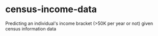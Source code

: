 # census-income-data
Predicting an individual's income bracket (>50K per year or not) given census information data
